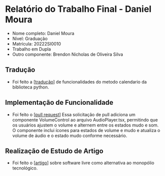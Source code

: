 # Relatório do Trabalho Final - Daniel Moura

* Nome completo: Daniel Moura
* Nível: Graduação
* Matrícula: 20222SI0010
* Trabalho em Dupla
* Outro componente: Brendon Nicholas de Oliveira Silva

## Tradução

* Foi feito a [[tradução](https://docs.google.com/presentation/d/1jslBpZlaSi5D8dGLpMDhHx7__1fY_LmqgXw7haiOgTo/edit?usp=sharing)] de funcionalidades do metodo calendario da biblioteca python.


## Implementação de Funcionalidade

* Foi feito o [[pull request](https://github.com/cardo-podcast/cardo/pull/5/commits/8baef31b292edcd359a0a9a75919561d9abe8bcb)] Essa solicitação de pull adiciona um componente VolumeControl ao arquivo AudioPlayer.tsx, permitindo que os usuários ajustem o volume e alternem entre os estados mudo e som. O componente inclui ícones para estados de volume e mudo e atualiza o volume de áudio e o estado mudo conforme necessário.


## Realização de Estudo de Artigo

* Foi feito o [[artigo](https://docs.google.com/document/d/1ZBuVNUljpWKFGUdaqMFs_5hSb4sbbmYZ2n32d_n1Tds/edit?usp=sharing)] sobre software livre como alternativa ao monopólio tecnológico.
